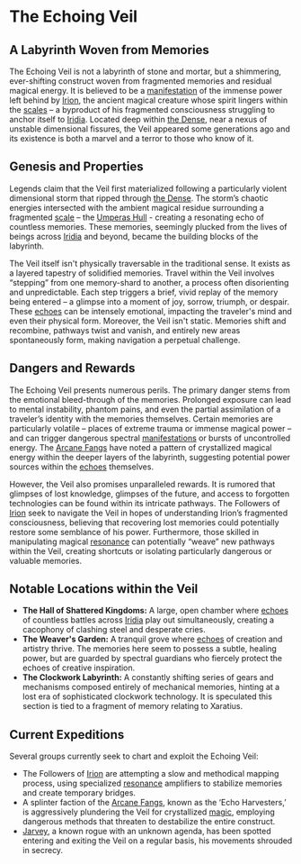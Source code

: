 # The Echoing Veil

## A Labyrinth Woven from Memories

The Echoing Veil is not a labyrinth of stone and mortar, but a shimmering, ever-shifting construct woven from fragmented memories and residual magical energy. It is believed to be a [manifestation](/structure/chronological/event/manifestation.md) of the immense power left behind by [Irion](/being/deity/irion.md), the ancient magical creature whose spirit lingers within the [scales](/geography/landmark/scale.md) – a byproduct of his fragmented consciousness struggling to anchor itself to [Iridia](/geography/world/iridia.md).  Located deep within [the Dense](/geography/realm/the-dense.md), near a nexus of unstable dimensional fissures, the Veil appeared some generations ago and its existence is both a marvel and a terror to those who know of it.

## Genesis and Properties

Legends claim that the Veil first materialized following a particularly violent dimensional storm that ripped through [the Dense](/geography/realm/the-dense.md). The storm’s chaotic energies intersected with the ambient magical residue surrounding a fragmented [scale](/geography/landmark/scale.md) – the [Umperas Hull](/geography/scale/umperas-hull.md) - creating a resonating echo of countless memories. These memories, seemingly plucked from the lives of beings across [Iridia](/geography/world/iridia.md) and beyond, became the building blocks of the labyrinth.  

The Veil itself isn't physically traversable in the traditional sense. It exists as a layered tapestry of solidified memories.  Travel within the Veil involves “stepping” from one memory-shard to another, a process often disorienting and unpredictable.  Each step triggers a brief, vivid replay of the memory being entered – a glimpse into a moment of joy, sorrow, triumph, or despair.  These [echoes](/raw/20250501/soul/echoes.md) can be intensely emotional, impacting the traveler's mind and even their physical form.   Moreover, the Veil isn't static. Memories shift and recombine, pathways twist and vanish, and entirely new areas spontaneously form, making navigation a perpetual challenge.

## Dangers and Rewards

The Echoing Veil presents numerous perils.  The primary danger stems from the emotional bleed-through of the memories. Prolonged exposure can lead to mental instability, phantom pains, and even the partial assimilation of a traveler’s identity with the memories themselves.  Certain memories are particularly volatile – places of extreme trauma or immense magical power – and can trigger dangerous spectral [manifestations](/structure/chronological/event/manifestation.md) or bursts of uncontrolled energy. The [Arcane Fangs](/structure/society/factions/arcane-fangs.md) have noted a pattern of crystallized magical energy within the deeper layers of the labyrinth, suggesting potential power sources within the [echoes](/raw/20250501/soul/echoes.md) themselves.

However, the Veil also promises unparalleled rewards.  It is rumored that glimpses of lost knowledge, glimpses of the future, and access to forgotten technologies can be found within its intricate pathways.  The Followers of [Irion](/being/deity/irion.md) seek to navigate the Veil in hopes of understanding Irion’s fragmented consciousness, believing that recovering lost memories could potentially restore some semblance of his power.  Furthermore, those skilled in manipulating magical [resonance](/raw/20250501/resonance/resonance.md) can potentially “weave” new pathways within the Veil, creating shortcuts or isolating particularly dangerous or valuable memories.

## Notable Locations within the Veil

*   **The Hall of Shattered Kingdoms:** A large, open chamber where [echoes](/raw/20250501/soul/echoes.md) of countless battles across [Iridia](/geography/world/iridia.md) play out simultaneously, creating a cacophony of clashing steel and desperate cries.
*   **The Weaver's Garden:** A tranquil grove where [echoes](/raw/20250501/soul/echoes.md) of creation and artistry thrive. The memories here seem to possess a subtle, healing power, but are guarded by spectral guardians who fiercely protect the echoes of creative inspiration.
*   **The Clockwork Labyrinth:** A constantly shifting series of gears and mechanisms composed entirely of mechanical memories, hinting at a lost era of sophisticated clockwork technology. It is speculated this section is tied to a fragment of memory relating to Xaratius.

## Current Expeditions

Several groups currently seek to chart and exploit the Echoing Veil:

*   The Followers of [Irion](/being/deity/irion.md) are attempting a slow and methodical mapping process, using specialized [resonance](/raw/20250501/resonance/resonance.md) amplifiers to stabilize memories and create temporary bridges.
*   A splinter faction of the [Arcane Fangs](/structure/society/factions/arcane-fangs.md), known as the ‘Echo Harvesters,’ is aggressively plundering the Veil for crystallized [magic](/structure/mechanic/magic.md), employing dangerous methods that threaten to destabilize the entire construct.
*   [Jarvey](/being/character/jarvey.md), a known rogue with an unknown agenda, has been spotted entering and exiting the Veil on a regular basis, his movements shrouded in secrecy.
